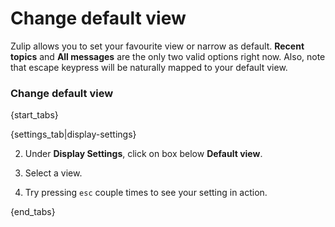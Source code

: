 # Change default view

Zulip allows you to set your favourite view or narrow as default. **Recent topics**
and **All messages** are the only two valid options right now. Also, note
that escape keypress will be naturally mapped to your default view.

### Change default view

{start_tabs}

{settings_tab|display-settings}

2. Under **Display Settings**, click on box below **Default view**.

3. Select a view.

4. Try pressing `esc` couple times to see your setting in action.

{end_tabs}


